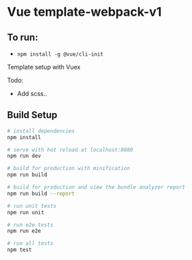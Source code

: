 # Vue template-webpack-v1

## To run:

- ``npm install -g @vue/cli-init``

Template setup with Vuex

Todo: 
- Add scss.. 

## Build Setup

``` bash
# install dependencies
npm install

# serve with hot reload at localhost:8080
npm run dev

# build for production with minification
npm run build

# build for production and view the bundle analyzer report
npm run build --report

# run unit tests
npm run unit

# run e2e tests
npm run e2e

# run all tests
npm test
```
